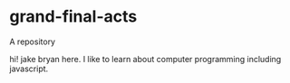 # grand-final-acts

A repository

hi! jake bryan here.
I like to learn about computer programming including javascript.
